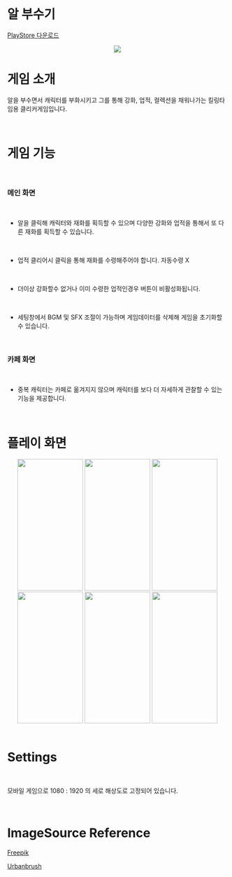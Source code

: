 # 알 부수기

[PlayStore 다운로드](https://play.google.com/store/apps/details?id=com.SangbinPark.CrashEgg)

<center>
<img src = "./Assets/StoreAssets/GraphicSource/MainIcon.png">
</center>

# 게임 소개
알을 부수면서 캐릭터를 부화시키고 그를 통해 강화, 업적, 컬렉션을 채워나가는 킬링타임용 클리커게임입니다.

<br>

# 게임 기능
  
<br>

### 메인 화면

<br>

- 알을 클릭해 캐릭터와 재화를 획득할 수 있으며 다양한 강화와 업적을 통해서 또 다른 재화를 획득할 수 있습니다.

<br>

- 업적 클리어시 클릭을 통해 재화를 수령해주어야 합니다. 자동수령 X

<br>

- 더이상 강화할수 없거나 이미 수령한 업적인경우 버튼이 비활성화됩니다.

<br>

- 세팅창에서 BGM 및 SFX 조절이 가능하며 게임데이터를 삭제해 게임을 초기화할 수 있습니다.

<br>

### 카페 화면

<br>

- 중복 캐릭터는 카페로 옮겨지지 않으며 캐릭터를 보다 더 자세하게 관찰할 수 있는 기능을 제공합니다.


<br>

# 플레이 화면

<center>

<img src = "./Assets/StoreAssets/GraphicSource/GameImage5.jpg" width="150" height="300">
<img src = "./Assets/StoreAssets/GraphicSource/GameImage3.jpg" width="150" height="300">
<img src = "./Assets/StoreAssets/GraphicSource/GameImage4.jpg" width="150" height="300">

<br>

<img src = "./Assets/StoreAssets/GraphicSource/GameImage2.jpg" width="150" height="300">
<img src = "./Assets/StoreAssets/GraphicSource/GameImage0.jpg" width="150" height="300">
<img src = "./Assets/StoreAssets/GraphicSource/GameImage1.jpg" width="150" height="300">
</center>

<br>

# Settings

<br>

모바일 게임으로 1080 : 1920 의 세로 해상도로 고정되어 있습니다.

<br>

# ImageSource Reference

[Freepik](https://www.freepik.com/)

[Urbanbrush](https://www.urbanbrush.net/)


